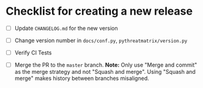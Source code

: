 # Checklist for creating a new release

- [ ] Update `CHANGELOG.md` for the new version
- [ ] Change version number in `docs/conf.py`, `pythreatmatrix/version.py`
- [ ] Verify CI Tests
- [ ] Merge the PR to the `master` branch. **Note:** Only use "Merge and commit" as the merge strategy and not "Squash and merge". Using "Squash and merge" makes history between branches misaligned.


